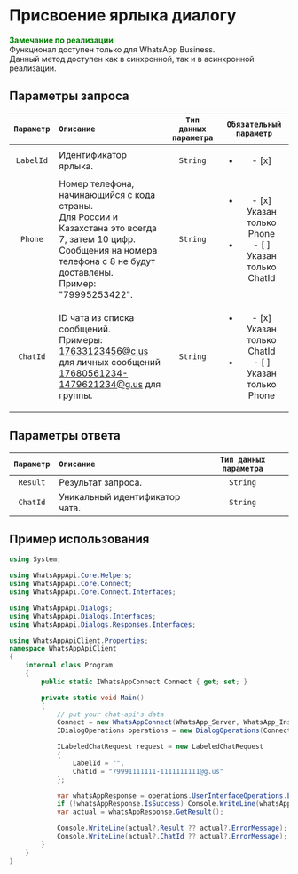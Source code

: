 # Присвоение ярлыка диалогу
**<span style="color:green">Замечание по реализации</span>** <br/>
Функционал доступен только для WhatsApp Business. <br/>
Данный метод доступен как в синхронной, так и в асинхронной реализации.

## Параметры запроса
| `Параметр` | `Описание`                        | `Тип данных параметра` | `Обязательный параметр` |
|:----------:|:----------------------------------|:----------------------:|:-----------------------:|
|  `LabelId` | Идентификатор ярлыка. | `String` | <ul><li>- [x] </li></ul> |
|  `Phone`   | Номер телефона, начинающийся с кода страны. <br/> Для России и Казахстана это всегда 7, затем 10 цифр. <br/> Сообщения на номера телефона с 8 не будут доставлены. <br/> Пример: "79995253422". | `String` | <ul><li>- [x] Указан только Phone</li><li>- [ ] Указан только ChatId</li></ul> |
|  `ChatId`  | ID чата из списка сообщений. <br/> Примеры: <br/> 17633123456@c.us для личных сообщений<br/> 17680561234-1479621234@g.us для группы. | `String` | <ul><li>- [x] Указан только ChatId</li><li>- [ ] Указан только Phone</li></ul> |

## Параметры ответа
|  `Параметр`   | `Описание`                        | `Тип данных параметра` | 
|:-------------:|:----------------------------------|:----------------------:|
| `Result`      | Результат запроса.                | `String`               |
| `ChatId`      | Уникальный идентификатор чата.    | `String`               |

## Пример использования
```csharp
using System;

using WhatsAppApi.Core.Helpers;
using WhatsAppApi.Core.Connect;
using WhatsAppApi.Core.Connect.Interfaces;

using WhatsAppApi.Dialogs;
using WhatsAppApi.Dialogs.Interfaces;
using WhatsAppApi.Dialogs.Responses.Interfaces;

using WhatsAppApiClient.Properties;
namespace WhatsAppApiClient
{
    internal class Program
    {
        public static IWhatsAppConnect Connect { get; set; }

        private static void Main()
        {
            // put your chat-api's data
            Connect = new WhatsAppConnect(WhatsApp_Server, WhatsApp_Instance, WhatsApp_Token); 
            IDialogOperations operations = new DialogOperations(Сonnect);

            ILabeledChatRequest request = new LabeledChatRequest
            {
                LabelId = "",
                ChatId = "79991111111-1111111111@g.us"
            };

            var whatsAppResponse = operations.UserInterfaceOperations.LabeledChat(request);
            if (!whatsAppResponse.IsSuccess) Console.WriteLine(whatsAppResponse.Exception);
            var actual = whatsAppResponse.GetResult();

            Console.WriteLine(actual?.Result ?? actual?.ErrorMessage);
            Console.WriteLine(actual?.ChatId ?? actual?.ErrorMessage);
        }
    }
}
